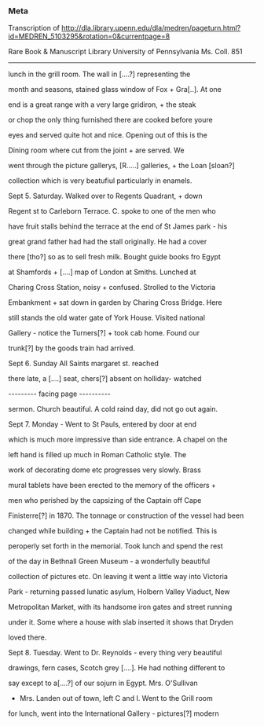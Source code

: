 ### Meta
Transcription of http://dla.library.upenn.edu/dla/medren/pageturn.html?id=MEDREN_5103295&rotation=0&currentpage=8

Rare Book & Manuscript Library University of Pennsylvania Ms. Coll. 851

-------

lunch in the grill room. The wall in [....?] representing the

month and seasons, stained glass window of Fox + Gra[..]. At one

end is a great range with a very large gridiron, + the steak 

or chop the only thing furnished there are cooked before youre

eyes and served quite hot and nice. Opening out of this is the

Dining room where cut from the joint + are served. We

went through the picture gallerys, [R.....] galleries, + the Loan [sloan?]

collection which is very beatufiul particularly in enamels.

Sept 5. Saturday. Walked over to Regents Quadrant, + down

Regent st to Carleborn Terrace. C. spoke to one of the men who

have fruit stalls behind the terrace at the end of St James park - his

great grand father had had the stall originally. He had a cover

there [tho?] so as to sell fresh milk. Bought guide books fro Egypt

at Shamfords + [....] map of London at Smiths. Lunched at

Charing Cross Station, noisy + confused. Strolled to the Victoria

Embankment + sat down in garden by Charing Cross Bridge. Here

still stands the old water gate of York House. Visited national

Gallery - notice the Turners[?] + took cab home. Found our

trunk[?] by the goods train had arrived.

Sept 6. Sunday All Saints margaret st. reached

there late, a [....] seat, chers[?] absent on holliday- watched

--------- facing page ----------

sermon. Church beautiful. A cold raind day, did not go out again.

Sept 7. Monday - Went to St Pauls, entered by door at end

which is much more impressive than side entrance. A chapel on the

left hand is filled up much in Roman Catholic style. The

work of decorating dome etc progresses very slowly. Brass

mural tablets have been erected to the memory of the officers +

men who perished by the capsizing of the Captain off Cape

Finisterre[?] in 1870. The tonnage or construction of the vessel had been

changed while building + the Captain had not be notified. This is

peroperly set forth in the memorial. Took lunch and spend the rest

of the day in Bethnall Green Museum - a wonderfully beautiful

collection of pictures etc. On leaving it went a little way into Victoria

Park - returning passed lunatic asylum, Holbern Valley Viaduct, New

Metropolitan Market, with its handsome iron gates and street running

under it. Some where a house with slab inserted it shows that Dryden

loved there.

Sept 8. Tuesday. Went to Dr. Reynolds - every thing very beautiful

drawings, fern cases, Scotch grey [....]. He had nothing different to

say except to a[....?] of our sojurn in Egypt. Mrs. O'Sullivan

+ Mrs. Landen out of town, left C and I. Went to the Grill room

for lunch, went into the International Gallery - pictures[?] modern

